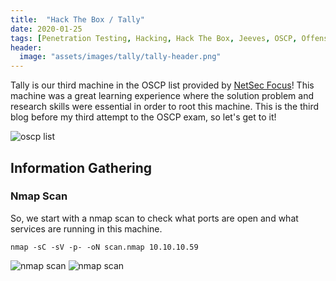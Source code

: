 ```yaml
---
title:  "Hack The Box / Tally"
date: 2020-01-25
tags: [Penetration Testing, Hacking, Hack The Box, Jeeves, OSCP, Offensive Security]
header: 
  image: "assets/images/tally/tally-header.png"
---
```


Tally is our third machine in the OSCP list provided by [NetSec Focus](https://www.netsecfocus.com/)! This machine was a great learning experience where the solution problem and research skills were essential in order to root this machine. This is the third blog before my third attempt to the OSCP exam, so let's get to it!

<img src="{{ site.url }}{{ site.baseurl }}/assets/images/tally/list.jpg" alt="oscp list">

## Information Gathering

### Nmap Scan
So, we start with a nmap scan to check what ports are open and what services are running in this machine. 

```
nmap -sC -sV -p- -oN scan.nmap 10.10.10.59
```
<img src="{{ site.url }}{{ site.baseurl }}/assets/images/tally/nmap1.png" alt="nmap scan">
<img src="{{ site.url }}{{ site.baseurl }}/assets/images/tally/nmap2.png" alt="nmap scan">

